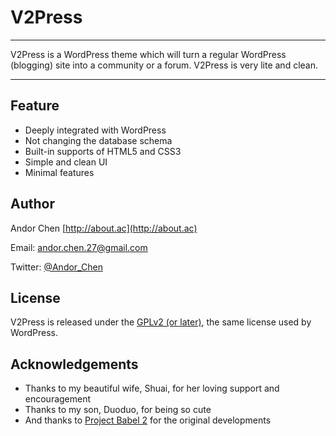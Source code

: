 # V2Press

-------

V2Press is a WordPress theme which will turn a regular WordPress (blogging) site into a community or a forum. V2Press is very lite and clean.

-------

## Feature

-   Deeply integrated with WordPress
-   Not changing the database schema
-   Built-in supports of HTML5 and CSS3
-   Simple and clean UI
-   Minimal features

## Author

Andor Chen [http://about.ac](http://about.ac)

Email: <andor.chen.27@gmail.com>

Twitter: [@Andor_Chen](https://twitter.com/#!/Andor_Chen)

## License

V2Press is released under the [GPLv2 (or later)](http://wordpress.org/about/gpl/), the same license used by WordPress.

## Acknowledgements

-   Thanks to my beautiful wife, Shuai, for her loving support and encouragement
-   Thanks to my son, Duoduo, for being so cute
-   And thanks to [Project Babel 2](https://github.com/livid/v2ex) for the original developments